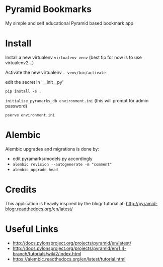 Pyramid Bookmarks
=================

My simple and self educational Pyramid based bookmark app

Install
=======

Install a new virtualenv `virtualenv venv` (best tip for now is to use virtualenv2...)

Activate the new virtualenv `. venv/bin/activate`

edit the secret in '__init__py'

`pip install -e .`

`initialize_pyramarks_db environment.ini` (this will prompt for admin password)

`pserve environment.ini`


Alembic
=======

Alembic upgrades and migrations is done by:

* edit pyramarks/models.py accordingly
* `alembic revision --autogenerate -m "comment"`
* `alembic upgrade head`


Credits
====
This application is heavily inspired by the blogr tutorial at: http://pyramid-blogr.readthedocs.org/en/latest/

Useful Links
============

* http://docs.pylonsproject.org/projects/pyramid/en/latest/
* http://docs.pylonsproject.org/projects/pyramid/en/1.4-branch/tutorials/wiki2/index.html
* https://alembic.readthedocs.org/en/latest/tutorial.html
